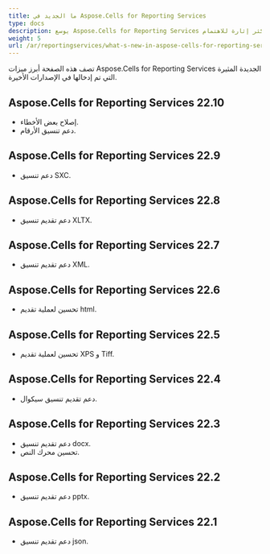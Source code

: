 ```yaml
---
title: ما الجديد في Aspose.Cells for Reporting Services
type: docs
description: يوسع Aspose.Cells for Reporting Services ويعززه يوميًا. في هذه الصفحة ، يمكنك التعرف على ميزات المنتج الكبيرة والأكثر إثارة للاهتمام.
weight: 5
url: /ar/reportingservices/what-s-new-in-aspose-cells-for-reporting-services/
---
```


تصف هذه الصفحة أبرز ميزات Aspose.Cells for Reporting Services الجديدة المثيرة التي تم إدخالها في الإصدارات الأخيرة.

## Aspose.Cells for Reporting Services  22.10

* إصلاح بعض الأخطاء.
* دعم تنسيق الأرقام.

## Aspose.Cells for Reporting Services  22.9

* دعم تنسيق SXC.

## Aspose.Cells for Reporting Services  22.8

* دعم تقديم تنسيق XLTX.

## Aspose.Cells for Reporting Services  22.7

* دعم تقديم تنسيق XML.

## Aspose.Cells for Reporting Services  22.6

* تحسين لعملية تقديم html.

## Aspose.Cells for Reporting Services  22.5

* تحسين لعملية تقديم XPS و Tiff.	

## Aspose.Cells for Reporting Services  22.4

* دعم تقديم تنسيق سيكوال.

## Aspose.Cells for Reporting Services  22.3

* دعم تقديم تنسيق docx.
* تحسين محرك النص.

## Aspose.Cells for Reporting Services  22.2

* دعم تقديم تنسيق pptx.

## Aspose.Cells for Reporting Services  22.1

* دعم تقديم تنسيق json.
